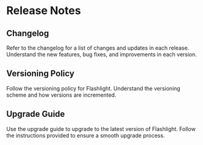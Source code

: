 # Release Notes

## Changelog
Refer to the changelog for a list of changes and updates in each release. Understand the new features, bug fixes, and improvements in each version.

## Versioning Policy
Follow the versioning policy for Flashlight. Understand the versioning scheme and how versions are incremented.

## Upgrade Guide
Use the upgrade guide to upgrade to the latest version of Flashlight. Follow the instructions provided to ensure a smooth upgrade process.

